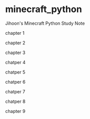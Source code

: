 # minecraft_python

Jihoon's Minecraft Python Study Note 

chapter 1

chapter 2

chapter 3


chatper 4



chatper 5


chatper 6

chatper 7

chatper 8

chapter 9


